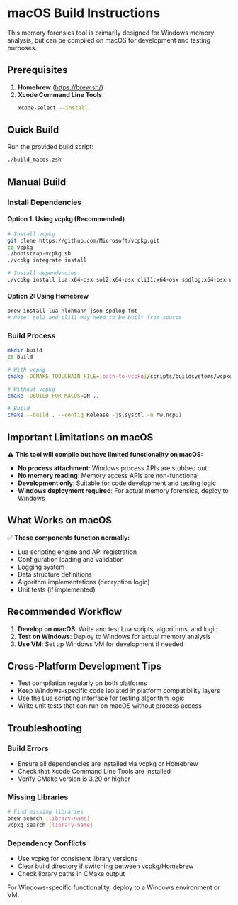 # macOS Build Instructions

This memory forensics tool is primarily designed for Windows memory analysis, but can be compiled on macOS for development and testing purposes.

## Prerequisites

1. **Homebrew** (https://brew.sh/)
2. **Xcode Command Line Tools**:
   ```bash
   xcode-select --install
   ```

## Quick Build

Run the provided build script:
```bash
./build_macos.zsh
```

## Manual Build

### Install Dependencies

#### Option 1: Using vcpkg (Recommended)
```bash
# Install vcpkg
git clone https://github.com/Microsoft/vcpkg.git
cd vcpkg
./bootstrap-vcpkg.sh
./vcpkg integrate install

# Install dependencies
./vcpkg install lua:x64-osx sol2:x64-osx cli11:x64-osx spdlog:x64-osx nlohmann-json:x64-osx fmt:x64-osx
```

#### Option 2: Using Homebrew
```bash
brew install lua nlohmann-json spdlog fmt
# Note: sol2 and cli11 may need to be built from source
```

### Build Process
```bash
mkdir build
cd build

# With vcpkg
cmake -DCMAKE_TOOLCHAIN_FILE=[path-to-vcpkg]/scripts/buildsystems/vcpkg.cmake -DBUILD_FOR_MACOS=ON ..

# Without vcpkg  
cmake -DBUILD_FOR_MACOS=ON ..

# Build
cmake --build . --config Release -j$(sysctl -n hw.ncpu)
```

## Important Limitations on macOS

⚠️ **This tool will compile but have limited functionality on macOS:**

- **No process attachment**: Windows process APIs are stubbed out
- **No memory reading**: Memory access APIs are non-functional
- **Development only**: Suitable for code development and testing logic
- **Windows deployment required**: For actual memory forensics, deploy to Windows

## What Works on macOS

✅ **These components function normally:**
- Lua scripting engine and API registration
- Configuration loading and validation
- Logging system
- Data structure definitions
- Algorithm implementations (decryption logic)
- Unit tests (if implemented)

## Recommended Workflow

1. **Develop on macOS**: Write and test Lua scripts, algorithms, and logic
2. **Test on Windows**: Deploy to Windows for actual memory analysis
3. **Use VM**: Set up Windows VM for development if needed

## Cross-Platform Development Tips

- Test compilation regularly on both platforms
- Keep Windows-specific code isolated in platform compatibility layers
- Use the Lua scripting interface for testing algorithm logic
- Write unit tests that can run on macOS without process access

## Troubleshooting

### Build Errors
- Ensure all dependencies are installed via vcpkg or Homebrew
- Check that Xcode Command Line Tools are installed
- Verify CMake version is 3.20 or higher

### Missing Libraries
```bash
# Find missing libraries
brew search [library-name]
vcpkg search [library-name]
```

### Dependency Conflicts
- Use vcpkg for consistent library versions
- Clear build directory if switching between vcpkg/Homebrew
- Check library paths in CMake output

For Windows-specific functionality, deploy to a Windows environment or VM.